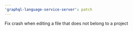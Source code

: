 ```yaml
---
'graphql-language-service-server': patch
---
```


Fix crash when editing a file that does not belong to a project
